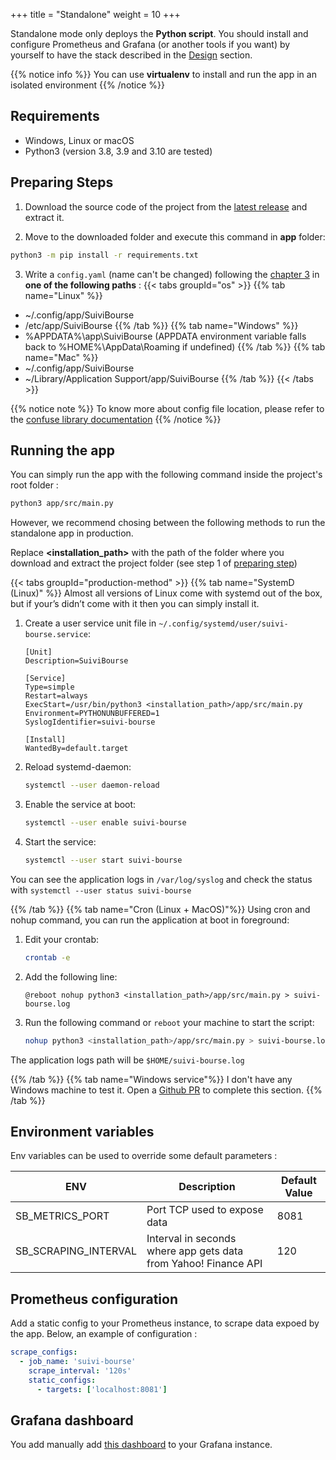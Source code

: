 +++
title = "Standalone"
weight = 10
+++

Standalone mode only deploys the **Python script**. You should install and configure Prometheus and Grafana (or another tools if you want) by yourself to have the stack described in the [Design](/basics/design) section. 

{{% notice info %}}
You can use **virtualenv** to install and run the app in an isolated environment
{{% /notice %}}

## Requirements
* Windows, Linux or macOS 
* Python3 (version 3.8, 3.9 and 3.10 are tested)

## Preparing Steps

1. Download the source code of the project from the [latest release](https://github.com/pbrissaud/suivi-bourse/releases/latest) and extract it.

2. Move to the downloaded folder and execute this command in **app** folder: 
```Bash
python3 -m pip install -r requirements.txt
```

3. Write a `config.yaml` (name can't be changed) following the [chapter 3](/config) in **one of the following paths** : 
    {{< tabs groupId="os" >}}
    {{% tab name="Linux" %}}
* ~/.config/app/SuiviBourse
* /etc/app/SuiviBourse
    {{% /tab %}}
    {{% tab name="Windows" %}}
* %APPDATA%\app\SuiviBourse (APPDATA environment variable falls back to %HOME%\AppData\Roaming if undefined)
    {{% /tab %}}
    {{% tab name="Mac" %}}
* ~/.config/app/SuiviBourse
* ~/Library/Application Support/app/SuiviBourse
    {{% /tab %}}
    {{< /tabs >}}

{{% notice note %}}
To know more about config file location, please refer to the [confuse library documentation](https://confuse.readthedocs.io/en/latest/usage.html#search-paths)
{{% /notice %}}

## Running the app 

You can simply run the app with the following command inside the project's root folder : 
```bash
python3 app/src/main.py 
```

However, we recommend chosing between the following methods to run the standalone app in production.

Replace **<installation_path>** with the path of the folder where you download and extract the project folder (see step 1 of [preparing step](#preparing-steps))

{{< tabs groupId="production-method" >}}
{{% tab name="SystemD (Linux)" %}}
Almost all versions of Linux come with systemd out of the box, but if your’s didn’t come with it then you can simply install it.

1. Create a user service unit file in `~/.config/systemd/user/suivi-bourse.service`:
    ```
    [Unit]
    Description=SuiviBourse

    [Service]
    Type=simple
    Restart=always
    ExecStart=/usr/bin/python3 <installation_path>/app/src/main.py
    Environment=PYTHONUNBUFFERED=1
    SyslogIdentifier=suivi-bourse

    [Install]
    WantedBy=default.target
    ```

2. Reload systemd-daemon:
    ```bash
    systemctl --user daemon-reload
    ``` 

3. Enable the service at boot: 
    ```bash
    systemctl --user enable suivi-bourse 
    ```

4. Start the service:
    ```bash
    systemctl --user start suivi-bourse
    ```

You can see the application logs in `/var/log/syslog` and check the status with `systemctl --user status suivi-bourse`

{{% /tab %}}
{{% tab name="Cron (Linux + MacOS)"%}}
Using cron and nohup command, you can run the application at boot in foreground:

1. Edit your crontab:
    ```bash
    crontab -e
    ```

2. Add the following line:
    ```
    @reboot nohup python3 <installation_path>/app/src/main.py > suivi-bourse.log  
    ```

3. Run the following command or `reboot` your machine to start the script:
    ```bash
    nohup python3 <installation_path>/app/src/main.py > suivi-bourse.log &
    ```

The application logs path will be `$HOME/suivi-bourse.log`

{{% /tab %}}
{{% tab name="Windows service"%}}
I don't have any Windows machine to test it. Open a [Github PR](https://github.com/pbrissaud/suivi-bourse/pulls) to complete this section.
{{% /tab %}}

## Environment variables

Env variables can be used to override some default parameters : 

| ENV                  | Description                                                     | Default Value |
|----------------------|-----------------------------------------------------------------|---------------|
| SB_METRICS_PORT      | Port TCP used to expose data                                    | 8081          |
| SB_SCRAPING_INTERVAL | Interval in seconds where app gets data from Yahoo! Finance API | 120           |


## Prometheus configuration

Add a static config to your Prometheus instance, to scrape data expoed by the app. Below, an example of configuration :

```yaml
scrape_configs:
  - job_name: 'suivi-bourse'
    scrape_interval: '120s'
    static_configs:
      - targets: ['localhost:8081']
```

## Grafana dashboard

You add manually add [this dashboard](https://github.com/pbrissaud/suivi-bourse/blob/master/assets/grafana-dashboard-external.json) to your Grafana instance.